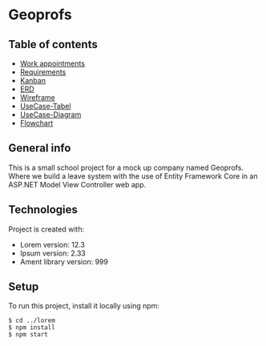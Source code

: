 # Geoprofs

## Table of contents
* [Work appointments](https://docs.google.com/document/d/1MbaaNfLY_A3iA2qHCZ_FRFyOehceJjpxTrFsqTWMa2M/edit)
* [Requirements](https://rocnijmegen2-my.sharepoint.com/:w:/g/personal/rnieuwkoop_roc-nijmegen_nl/EQUPFHEzyrFEtm3gBLbkl4AB_mcOdO5i70jwHWSjbW76jw?e=4%3ANmCSJ7&fromShare=true&at=9&CID=4c8ac643-6fb2-23dd-517a-fee3fb13f5d4)
* [Kanban](https://github.com/users/svanka024/projects/1)
* [ERD](#erd)
* [Wireframe](https://app.moqups.com/XzBepT9Cqstx1FUQAdV4HZ0u1v4cZeD7/edit/page/a57f5c842)
* [UseCase-Tabel](https://docs.google.com/document/d/17mm-TG1m98SMSkAAwu6NhHHZBe1f_Sh7VqmdM8vNjzU/edit)
* [UseCase-Diagram](https://lucid.app/lucidchart/dfaa9680-2ba7-45cb-b009-e59668d616ce/edit?invitationId=inv_4bf30569-2860-4bf3-93c7-6443247db0ad&page=0_0#)
* [Flowchart](#flowchart)

## General info
This is a small school project for a mock up company named Geoprofs. Where we build a leave system with the use of Entity Framework Core in an ASP.NET Model View Controller web app. 
 
## Technologies
Project is created with:
* Lorem version: 12.3
* Ipsum version: 2.33
* Ament library version: 999
	
## Setup
To run this project, install it locally using npm:

```
$ cd ../lorem
$ npm install
$ npm start
```
